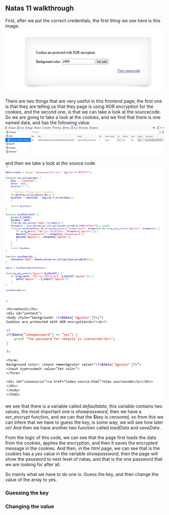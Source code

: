 ## Natas 11 walkthrough

First, after we put the correct credentials, the first thing we see here is this image:
![alt text](frontend.png)

There are two things that are very useful in this frontend page, the first one is that they are telling us that they page is using XOR encryption for the cookies, and the second one, is that we can take a look at the sourcecode. 
So we are going to take a look at the cookies, and we find that there is one named data, and has the following value. 
![alt text](cookies.png)

and then we take a look at the source code
![alt text](code1.png)
![alt text](code2.png)

we see that there is a variable called *defaultdata*, this variable contains two values, the most important one is *showpassword*, then we have a xor_encrypt function, and we can that the $key is censored, so from this we can infere that we have to guess the key, is some way, we will see how later on!
And then we have another two function called *loadData* and *saveData*. 

From the logic of this code, we can see that the page first loads the data from the cookies, applies the encryption, and then it saves the encrypted message in the cookies. And then, in the html page, we can see that is the cookies has a *yes* value in the variable *showpassword*, then the page will show the password to next level of natas, and that is the one password that we are looking for after all. 

So mainly what we have to do one is: Guess the key, and then change the value of the array to yes.

### Guessing the key

### Changing the value